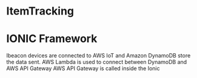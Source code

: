 # ItemTracking
# IONIC Framework

Ibeacon devices are connected to AWS IoT and Amazon DynamoDB store the data sent.
AWS Lambda is used to connect between DynamoDB and AWS API Gateway
AWS API Gateway is called inside the Ionic
